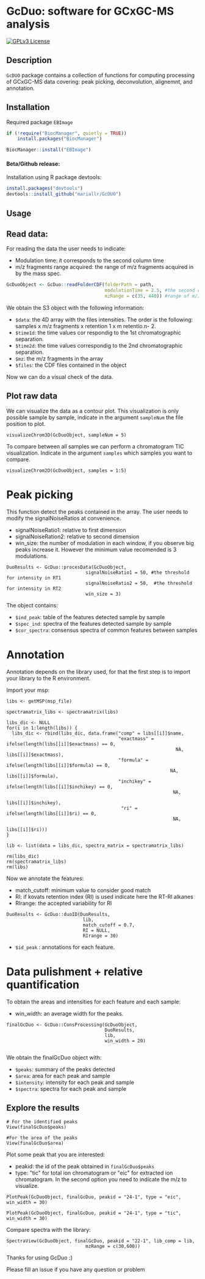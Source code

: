 # GcDuo: software for GCxGC-MS analysis
[![GPLv3 License](https://img.shields.io/badge/License-GPL%20v3-yellow.svg)](https://opensource.org/licenses/) 

## Description

`GcDUO` package contains a collection of functions for computing processing of GCxGC-MS data covering: peak picking, deconvolution, alignemnt, and annotation. 

## Installation

Required package `EBImage`

```r
if (!require("BiocManager", quietly = TRUE))
    install.packages("BiocManager")

BiocManager::install("EBImage")
```


#### Beta/Github release:

Installation using R package devtools:

```r
install.packages("devtools")
devtools::install_github("mariallr/GcDUO")
```

## Usage

## Read data: 

For reading the data the user needs to indicate: 
- Modulation time: it corresponds to the second column time
- m/z fragments range acquired: the range of m/z fragments acquired in by the mass spec. 

```r
GcDuoObject <- GcDuo::readFolderCDF(folderPath = path, 
                                    modulationTime = 2.5, #the second dimension time (seconds)
                                    mzRange = c(35, 440)) #range of m/z fragments acquired
```

We obtain the S3 object with the following information:
- `$data`: the 4D array with  the files intensities. The order is the following: samples x m/z fragments x retention 1 x m retentio.n- 2.
- `$time1d`: the time values cor respondig to the 1st chromatographic separation.
- `$time2d`: the time values correspondig to the 2nd chromatographic separation.
- `$mz`: the m/z fragments in the array
- `$files`: the CDF files contained in the object

Now we can do a visual check of the data.

## Plot raw data

We can visualize the data as a contour plot. This visualization is only possible sample by sample, indicate in the argument `sampleNum` the file position to plot.


```{r}
visualizeChrom3D(GcDuoObject, sampleNum = 5)
```

To compare between all samples we can perform a chromatogram TIC visualization. Indicate in the argument `samples` which samples you want to compare. 

```{r}
visualizeChrom2D(GcDuoObject, samples = 1:5)
```

# Peak picking 

This function detect the peaks contained in the array. The user needs to modify the signalNoiseRatios at convenience. 
- signalNoiseRatio1: relative to first dimension
- signalNoiseRation2: relative to second dimension
- win_size: the number of modulation in each window, if you observe big peaks increase it. However the minimum value recomended is 3 modulations. 

```{r}
DuoResults <- GcDuo::procesData(GcDuoObject, 
                             signalNoiseRatio1 = 50, #the threshold for intensity in RT1
                             signalNoiseRatio2 = 50,  #the threshold for intensity in RT2
                             win_size = 3)
```

The object contains: 

- `$ind_peak`: table of the features detected sample by sample
- `$spec_ind`: spectra of the features detected sample by sample
- `$cor_spectra`: consensus spectra of common features between samples

# Annotation

Annotation depends on the library used, for that the first step is to import your library to the R environment. 

Import your msp:

```{r}
libs <- getMSP(msp_file)

spectramatrix_libs <- spectramatrix(libs)

libs_dic <- NULL
for(i in 1:length(libs)) {
  libs_dic <- rbind(libs_dic, data.frame("comp" = libs[[i]]$name,
                                         "exactmass" = ifelse(length(libs[[i]]$exactmass) == 0,
                                                              NA, libs[[i]]$exactmass),
                                         "formula" = ifelse(length(libs[[i]]$formula) == 0, 
                                                            NA, libs[[i]]$formula),
                                         "inchikey" = ifelse(length(libs[[i]]$inchikey) == 0, 
                                                             NA, 
                                                             libs[[i]]$inchikey), 
                                          "ri" = ifelse(length(libs[[i]]$ri) == 0, 
                                                             NA, 
                                                             libs[[i]]$ri)))
}

lib <- list(data = libs_dic, spectra_matrix = spectramatrix_libs)

rm(libs_dic)
rm(spectramatrix_libs)
rm(libs)
```

Now we annotate the features:

- match_cutoff: minimum value to consider good match
- RI: if kovats retention index (RI) is used indicate here the RT-RI alkanes
- RIrange: the accepted variability for RI

```{r}
DuoResults <- GcDuo::duoID(DuoResults, 
                            lib, 
                            match_cutoff = 0.7, 
                            RI = NULL, 
                            RIrange = 30)
```

- `$id_peak` : annotations for each feature. 

# Data pulishment + relative quantification

To obtain the areas and intensities for each feature and each sample: 

- win_width: an average width for the peaks. 

```{r}
finalGcDuo <- GcDuo::ConsProcessing(GcDuoObject, 
                                    DuoResults, 
                                    lib, 
                                    win_width = 20)


```

We obtain the finalGcDuo object with: 

- `$peaks`: summary of the peaks detected
- `$area`: area for each peak and sample
- `$intensity`: intensity for each peak and sample
- `$spectra`: spectra for each peak and sample

## Explore the results

```{r}
# For the identified peaks
View(finalGcDuo$peaks)

#For the area of the peaks
View(finalGcDuo$area)
```

Plot some peak that you are interested: 

- peakid: the id of the peak obtained in `finalGcDuo$peaks`
- type: "tic" for total ion chromatogram or "eic" for extracted ion chromatogram. In the second option you need to indicate the m/z to visualize. 

```{r}
PlotPeak(GcDuoObject, finalGcDuo, peakid = "24-1", type = "eic", win_width = 30)

PlotPeak(GcDuoObject, finalGcDuo, peakid = "24-1", type = "tic", win_width = 30)
```

Compare spectra with the library: 

```{r}
SpectraView(GcDuoObject, finalGcDuo, peakid = "22-1", lib_comp = lib,
                             mzRange = c(30,600))
```

Thanks for using GcDuo :)

Please fill an issue if you have any question or problem

